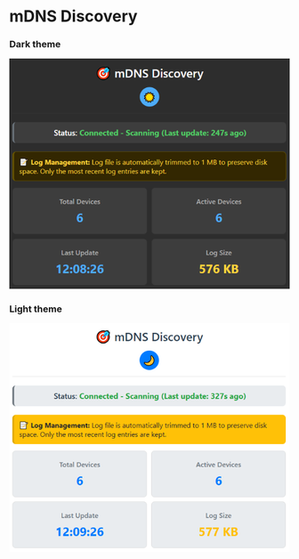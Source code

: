 # mDNS Discovery

### Dark theme
![](../../images/utils/mdns_discovery_dark.png)  
  
### Light theme
![](../../images/utils/mdns_discovery_light.png)  
  